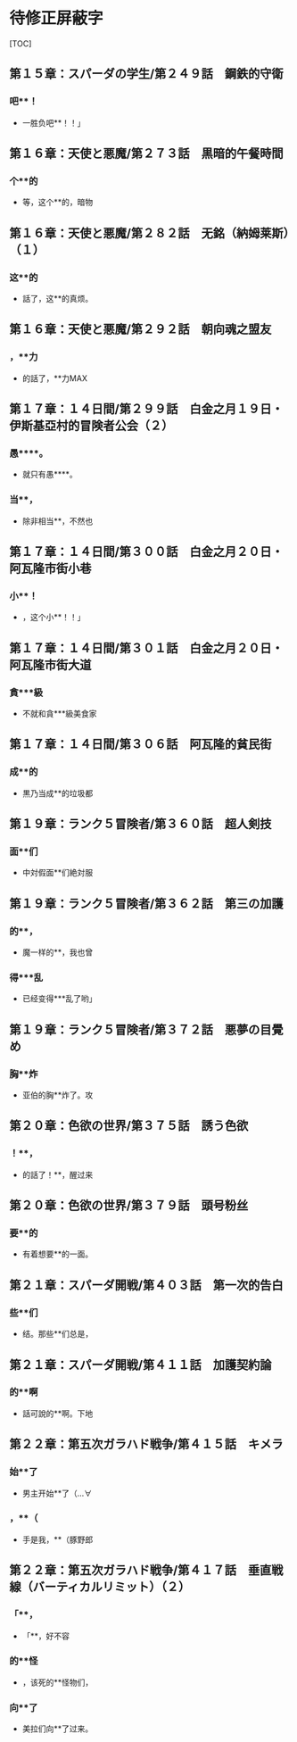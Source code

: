 # 待修正屏蔽字

[TOC]

## 第１５章：スパーダの学生/第２４９話　鋼鉄的守衛

### 吧**！

- 一胜负吧**！！」


## 第１６章：天使と悪魔/第２７３話　黒暗的午餐時間

### 个**的

- 等，这个**的，暗物


## 第１６章：天使と悪魔/第２８２話　无銘（納姆莱斯）（１）

### 这**的

- 話了，这**的真烦。


## 第１６章：天使と悪魔/第２９２話　朝向魂之盟友

### ，**力

- 的話了，**力MAX


## 第１７章：１４日間/第２９９話　白金之月１９日・伊斯基亞村的冒険者公会（２）

### 愚****。

- 就只有愚****。

### 当**，

- 除非相当**，不然也


## 第１７章：１４日間/第３００話　白金之月２０日・阿瓦隆市街小巷

### 小**！

- ，这个小**！！」


## 第１７章：１４日間/第３０１話　白金之月２０日・阿瓦隆市街大道

### 貪***級

- 不就和貪***級美食家


## 第１７章：１４日間/第３０６話　阿瓦隆的貧民街

### 成**的

- 黒乃当成**的垃圾都


## 第１９章：ランク５冒険者/第３６０話　超人剣技

### 面**们

- 中対假面**们絶対服


## 第１９章：ランク５冒険者/第３６２話　第三の加護

### 的**，

- 魔一样的**，我也曾

### 得***乱

- 已经变得***乱了哟」


## 第１９章：ランク５冒険者/第３７２話　悪夢の目覺め

### 胸**炸

- 亚伯的胸**炸了。攻


## 第２０章：色欲の世界/第３７５話　誘う色欲

### ！**，

- 的話了！**，醒过来


## 第２０章：色欲の世界/第３７９話　頭号粉丝

### 要**的

- 有着想要**的一面。


## 第２１章：スパーダ開戦/第４０３話　第一次的告白

### 些**们

- 结。那些**们总是，


## 第２１章：スパーダ開戦/第４１１話　加護契約論

### 的**啊

- 話可說的**啊。下地


## 第２２章：第五次ガラハド戦争/第４１５話　キメラ

### 始**了

- 男主开始**了（…∀

### ，**（

- 手是我，**（豚野郎


## 第２２章：第五次ガラハド戦争/第４１７話　垂直戦線（バーティカルリミット）（２）

### 「**，

- 「**，好不容

### 的**怪

- ，该死的**怪物们，

### 向**了

- 美拉们向**了过来。

